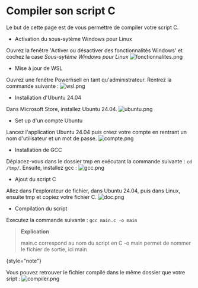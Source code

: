 # Compiler son script C

Le but de cette page est de vous permettre de compiler votre script C.

- Activation du sous-sytème Windows pour Linux

Ouvrez la fenêtre 'Activer ou désactiver des fonctionnalités Windows' et cochez la case *Sous-sytème Windows pour Linux*
![fonctionnalites.png](fonctionnalites.png)

- Mise à jour de WSL

Ouvrez une fenêtre Powerhsell en tant qu'administrateur. Rentrez la commande suivante :
![wsl.png](wsl.png)

- Installation d'Ubuntu 24.04

Dans Microsoft Store, installez Ubuntu 24.04.
![ubuntu.png](ubuntu.png)


- Set up d'un compte Ubuntu

Lancez l'application Ubuntu 24.04 puis créez votre compte en rentrant un nom d'utilisateur et un mot de passe.
![compte.png](compte.png)

- Installation de GCC

Déplacez-vous dans le dossier tmp en exécutant la commande suivante : ```` cd /tmp/ ````.
Ensuite, installez gcc :
![gcc.png](gcc.png)

- Ajout du script C

Allez dans l'explorateur de fichier, dans Ubuntu 24.04, puis dans Linux, ensuite tmp et copiez votre fichier C.
![doc.png](doc.png)

- Compilation du script

Executez la commande suivante : ```` gcc main.c -o main ````

> **Explication**
>
> main.c correspond au nom du script en C
> -o main permet de nommer le fichier de sortie, ici main
>
{style="note"}

Vous pouvez retrouver le fichier compilé dans le même dossier que votre sript :
![compiler.png](compiler.png)


